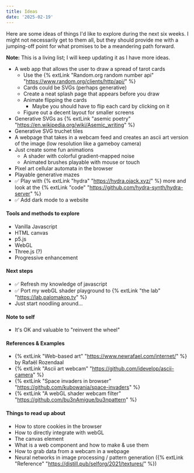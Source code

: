 ```yaml
---
title: Ideas
date: '2025-02-19'
---
```


Here are some ideas of things I'd like to explore during the next six weeks. I might not necessarily get to them all, but they should provide me with a jumping-off point for what promises to be a meandering path forward.

**Note:** This is a living list; I will keep updating it as I have more ideas.

- A web app that allows the user to draw a spread of tarot cards
  - Use the {% extLink "Random.org random number api" "https://www.random.org/clients/http/api/" %}
  - Cards could be SVGs (perhaps generative)
  - Create a neat splash page that appears before you draw
  - Animate flipping the cards
    - Maybe you should have to flip each card by clicking on it
  - Figure out a decent layout for smaller screens
- Generative SVGs as {% extLink "asemic poetry" "https://en.wikipedia.org/wiki/Asemic_writing" %}
- Generative SVG truchet tiles
- A webpage that takes in a webcam feed and creates an ascii art version of the image (low resolution like a gameboy camera)
- Just create some fun animations
  - A shader with colorful gradient-mapped noise
  - Animated brushes playable with mouse or touch
- Pixel art cellular automata in the browser
- Playable generative mazes
- ✅ Play with {% extLink "hydra" "https://hydra.ojack.xyz/" %} more and look at the {% extLink "code" "https://github.com/hydra-synth/hydra-server" %}
- ✅ Add dark mode to a website

#### Tools and methods to explore

- Vanilla Javascript
- HTML canvas
- p5.js
- WebGL
- Three.js (?)
- Progressive enhancement

#### Next steps

- ✅ Refresh my knowledge of javascript
- ✅ Port my webGL shader playground to {% extLink "the lab" "https://lab.palomakop.tv" %}
- Just start noodling around...

#### Note to self

- It's OK and valuable to "reinvent the wheel"

#### References & Examples

- {% extLink "Web-based art" "https://www.newrafael.com/internet/" %} by Rafaël Rozendaal
- {% extLink "Ascii art webcam" "https://github.com/idevelop/ascii-camera" %}
- {% extLink "Space invaders in browser" "https://github.com/kubowania/space-invaders" %}
- {% extLink "A webGL shader webcam filter" "https://github.com/bu3nAmigue/bu3npattern" %}

#### Things to read up about

- How to store cookies in the browser
- How to directly integrate with webGL
- The canvas element
- What is a web component and how to make & use them
- How to grab data from a webcam in a webpage
- Neural networks in image processing / pattern generation ({% extLink "Reference" "https://distill.pub/selforg/2021/textures/" %})
